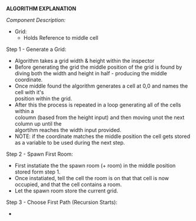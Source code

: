 **ALGORITHM EXPLANATION**

*Component Description:*
* Grid:
    * Holds Reference to middle cell

Step 1 - Generate a Grid: 

* Algorithm takes a grid width & height within the inspector
* Before generating the grid the middle position of the grid is found by diving both the
 	  width and height in half - producing the middle coordinate.
* Once middle found the algorithm generates a cell at 0,0 and names the cell with it's 	  	  
	  position within the grid.
* After this the process is repeated in a loop generating all of the cells within a 	   	  
      coloumn (based from the height input) and then moving unot the next column up until the 	  
      algortihm reaches the width input provided.
* NOTE: if the coordinate matches the middle position the cell gets stored as a variable to be used during the next step.

Step 2 - Spawn First Room:

* First instatiate the the spawn room (+ room) in the middle position stored form step 1.
* Once instatiated, tell the cell the room is on that that cell is now occupied, and that the cell contains a room.
* Let the spawn room store the current grid.

Step 3 - Choose First Path (Recursion Starts):

* 